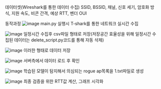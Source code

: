 데이터셋(Wireshark를 통한 데이터 수집)
SSID, BSSID, 채널, 신호 세기, 암호화 방식, 지원 속도, 비콘 간격, 예상 RTT, 벤더 OUI 



동작과정
![image](https://github.com/user-attachments/assets/e95fca50-6868-437f-8686-2a27d81841b2)
main.py 실행시 T-shark를 통한 네트워크 실시간 수집


![image](https://github.com/user-attachments/assets/4ad54666-237c-428a-9f4d-d916d5b81b59)
일정시간 수집후 csv파일 형태로 저장(저장공간 효율성을 위해 일정시간 수집된 데이터는 delete_script.py코드를 통해 자동 삭제)


![image](https://github.com/user-attachments/assets/8b152ba7-d532-4398-b1db-b0c036f746ff)
이러한 형태로 데이터 저장

![image](https://github.com/user-attachments/assets/6a8e4301-eacc-4d7c-aa1a-182a0bff376b)
서버측에서 데이터 로드 후 확인

![image](https://github.com/user-attachments/assets/fb7d4389-d86e-4bfe-93d6-4df128383798)
학습된 모델이 탐지해서 의심되는 rogue ap목록을 1.txt파일로 생성

![image](https://github.com/user-attachments/assets/cc2d8e31-9651-472f-9997-bba5e1473502)
최종 검증을 위한 RTT값 계산, 그래프 시각화


